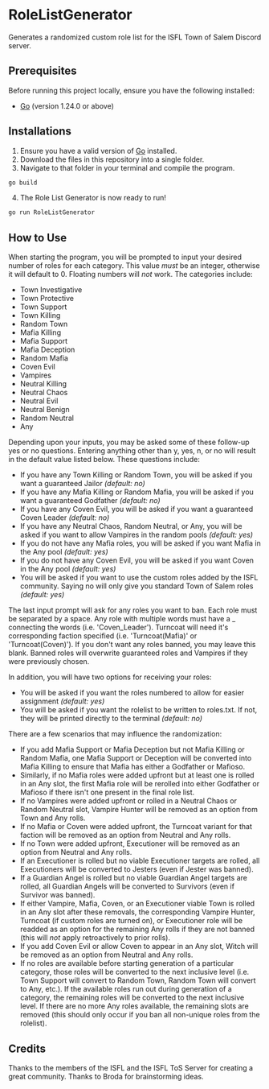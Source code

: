 # RoleListGenerator

Generates a randomized custom role list for the ISFL Town of Salem Discord server.

## Prerequisites

Before running this project locally, ensure you have the following installed:

- [Go](https://go.dev/doc/install) (version 1.24.0 or above)

## Installations

1. Ensure you have a valid version of [Go](https://go.dev/doc/install) installed. 
2. Download the files in this repository into a single folder. 
3. Navigate to that folder in your terminal and compile the program. 
``` bash
go build
```
4. The Role List Generator is now ready to run!
``` bash
go run RoleListGenerator
```

## How to Use

When starting the program, you will be prompted to input your desired number of roles for each category. This value *must* be an integer, otherwise it will default to 0. Floating numbers will *not* work. The categories include:

- Town Investigative
- Town Protective
- Town Support
- Town Killing
- Random Town
- Mafia Killing
- Mafia Support
- Mafia Deception
- Random Mafia
- Coven Evil
- Vampires
- Neutral Killing
- Neutral Chaos
- Neutral Evil
- Neutral Benign
- Random Neutral
- Any

Depending upon your inputs, you may be asked some of these follow-up yes or no questions. Entering anything other than y, yes, n, or no will result in the default value listed below. These questions include:

- If you have any Town Killing or Random Town, you will be asked if you want a guaranteed Jailor *(default: no)*
- If you have any Mafia Killing or Random Mafia, you will be asked if you want a guaranteed Godfather *(default: no)*
- If you have any Coven Evil, you will be asked if you want a guaranteed Coven Leader *(default: no)*
- If you have any Neutral Chaos, Random Neutral, or Any, you will be asked if you want to allow Vampires in the random pools *(default: yes)*
- If you do not have any Mafia roles, you will be asked if you want Mafia in the Any pool *(default: yes)*
- If you do not have any Coven Evil, you will be asked if you want Coven in the Any pool *(default: yes)*
- You will be asked if you want to use the custom roles added by the ISFL community. Saying no will only give you standard Town of Salem roles *(default: yes)*

The last input prompt will ask for any roles you want to ban. Each role must be separated by a space. Any role with multiple words must have a _ connecting the words (i.e. 'Coven_Leader'). Turncoat will need it's corresponding faction specified (i.e. 'Turncoat(Mafia)' or 'Turncoat(Coven)'). If you don't want any roles banned, you may leave this blank. Banned roles will overwrite guaranteed roles and Vampires if they were previously chosen.

In addition, you will have two options for receiving your roles:

- You will be asked if you want the roles numbered to allow for easier assignment *(default: yes)*
- You will be asked if you want the rolelist to be written to roles.txt. If not, they will be printed directly to the terminal *(default: no)*

There are a few scenarios that may influence the randomization:

- If you add Mafia Support or Mafia Deception but not Mafia Killing or Random Mafia, one Mafia Support or Deception will be converted into Mafia Killing to ensure that Mafia has either a Godfather or Mafioso.
- Similarly, if no Mafia roles were added upfront but at least one is rolled in an Any slot, the first Mafia role will be rerolled into either Godfather or Mafioso if there isn't one present in the final role list.
- If no Vampires were added upfront or rolled in a Neutral Chaos or Random Neutral slot, Vampire Hunter will be removed as an option from Town and Any rolls.
- If no Mafia or Coven were added upfront, the Turncoat variant for that faction will be removed as an option from Neutral and Any rolls.
- If no Town were added upfront, Executioner will be removed as an option from Neutral and Any rolls.
- If an Executioner is rolled but no viable Executioner targets are rolled, all Executioners will be converted to Jesters (even if Jester was banned).
- If a Guardian Angel is rolled but no viable Guardian Angel targets are rolled, all Guardian Angels will be converted to Survivors (even if Survivor was banned).
- If either Vampire, Mafia, Coven, or an Executioner viable Town is rolled in an Any slot after these removals, the corresponding Vampire Hunter, Turncoat (if custom roles are turned on), or Executioner role will be readded as an option for the remaining Any rolls if they are not banned (this will *not* apply retroactively to prior rolls).
- If you add Coven Evil or allow Coven to appear in an Any slot, Witch will be removed as an option from Neutral and Any rolls.
- If no roles are available before starting generation of a particular category, those roles will be converted to the next inclusive level (i.e. Town Support will convert to Random Town, Random Town will convert to Any, etc.). If the available roles run out during generation of a category, the remaining roles will be converted to the next inclusive level. If there are no more Any roles available, the remaining slots are removed (this should only occur if you ban all non-unique roles from the rolelist).

## Credits

Thanks to the members of the ISFL and the ISFL ToS Server for creating a great community.
Thanks to Broda for brainstorming ideas.
